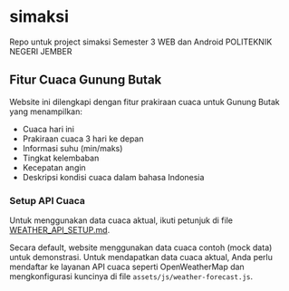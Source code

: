 # simaksi
Repo untuk project simaksi Semester 3 WEB dan Android POLITEKNIK NEGERI JEMBER

## Fitur Cuaca Gunung Butak

Website ini dilengkapi dengan fitur prakiraan cuaca untuk Gunung Butak yang menampilkan:

- Cuaca hari ini
- Prakiraan cuaca 3 hari ke depan
- Informasi suhu (min/maks)
- Tingkat kelembaban
- Kecepatan angin
- Deskripsi kondisi cuaca dalam bahasa Indonesia

### Setup API Cuaca

Untuk menggunakan data cuaca aktual, ikuti petunjuk di file [WEATHER_API_SETUP.md](WEATHER_API_SETUP.md).

Secara default, website menggunakan data cuaca contoh (mock data) untuk demonstrasi. Untuk mendapatkan data cuaca aktual, Anda perlu mendaftar ke layanan API cuaca seperti OpenWeatherMap dan mengkonfigurasi kuncinya di file `assets/js/weather-forecast.js`.
